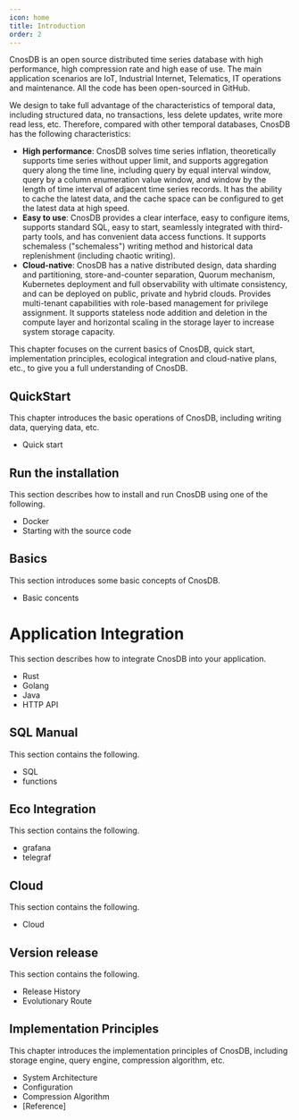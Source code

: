 ```yaml
---
icon: home
title: Introduction
order: 2
---
```


CnosDB is an open source distributed time series database with high performance, high compression rate and high ease of use. The main application scenarios are IoT, Industrial Internet, Telematics, IT operations and maintenance. All the code has been open-sourced in GitHub.

We design to take full advantage of the characteristics of temporal data, including structured data, no transactions, less delete updates, write more read less, etc. Therefore, compared with other temporal databases, CnosDB has the following characteristics:


- **High performance**: CnosDB solves time series inflation, theoretically supports time series without upper limit, and supports aggregation query along the time line, including query by equal interval window, query by a column enumeration value window, and window by the length of time interval of adjacent time series records. It has the ability to cache the latest data, and the cache space can be configured to get the latest data at high speed.
- **Easy to use**: CnosDB provides a clear interface, easy to configure items, supports standard SQL, easy to start, seamlessly integrated with third-party tools, and has convenient data access functions. It supports schemaless ("schemaless") writing method and historical data replenishment (including chaotic writing).
- **Cloud-native**: CnosDB has a native distributed design, data sharding and partitioning, store-and-counter separation, Quorum mechanism, Kubernetes deployment and full observability with ultimate consistency, and can be deployed on public, private and hybrid clouds. Provides multi-tenant capabilities with role-based management for privilege assignment. It supports stateless node addition and deletion in the compute layer and horizontal scaling in the storage layer to increase system storage capacity.

This chapter focuses on the current basics of CnosDB, quick start, implementation principles, ecological integration and cloud-native plans, etc., to give you a full understanding of CnosDB.

## QuickStart
This chapter introduces the basic operations of CnosDB, including writing data, querying data, etc.
- Quick start

## Run the installation
This section describes how to install and run CnosDB using one of the following.
- Docker
- Starting with the source code

## Basics
This section introduces some basic concepts of CnosDB.
- Basic concents

# Application Integration
This section describes how to integrate CnosDB into your application.
- Rust
- Golang
- Java
- HTTP API

## SQL Manual
This section contains the following.
- SQL
- functions

## Eco Integration
This section contains the following.
- grafana
- telegraf

## Cloud
This section contains the following.
- Cloud

## Version release
This section contains the following.
- Release History
- Evolutionary Route

## Implementation Principles
This chapter introduces the implementation principles of CnosDB, including storage engine, query engine, compression algorithm, etc.
- System Architecture
- Configuration
- Compression Algorithm
- [Reference]
